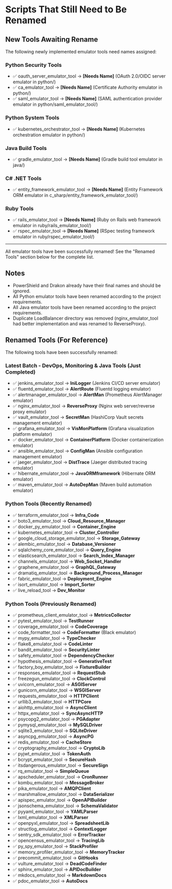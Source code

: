 # Scripts That Still Need to Be Renamed

## New Tools Awaiting Rename

The following newly implemented emulator tools need names assigned:

### Python Security Tools
- ✅ oauth_server_emulator_tool → **[Needs Name]** (OAuth 2.0/OIDC server emulator in python/)
- ✅ ca_emulator_tool → **[Needs Name]** (Certificate Authority emulator in python/)
- ✅ saml_emulator_tool → **[Needs Name]** (SAML authentication provider emulator in python/saml_emulator_tool/)

### Python System Tools  
- ✅ kubernetes_orchestrator_tool → **[Needs Name]** (Kubernetes orchestration emulator in python/)

### Java Build Tools
- ✅ gradle_emulator_tool → **[Needs Name]** (Gradle build tool emulator in java/)

### C# .NET Tools
- ✅ entity_framework_emulator_tool → **[Needs Name]** (Entity Framework ORM emulator in c_sharp/entity_framework_emulator_tool/)

### Ruby Tools
- ✅ rails_emulator_tool → **[Needs Name]** (Ruby on Rails web framework emulator in ruby/rails_emulator_tool/)
- ✅ rspec_emulator_tool → **[Needs Name]** (RSpec testing framework emulator in ruby/rspec_emulator_tool/)

---

All emulator tools have been successfully renamed! See the "Renamed Tools" section below for the complete list.

## Notes

- PowerShield and Drakon already have their final names and should be ignored.
- All Python emulator tools have been renamed according to the project requirements.
- All Java emulator tools have been renamed according to the project requirements.
- Duplicate LoadBalancer directory was removed (nginx_emulator_tool had better implementation and was renamed to ReverseProxy).

## Renamed Tools (For Reference)

The following tools have been successfully renamed:

### Latest Batch - DevOps, Monitoring & Java Tools (Just Completed)
- ✅ jenkins_emulator_tool → **IniLogger** (Jenkins CI/CD server emulator)
- ✅ fluentd_emulator_tool → **AlertRoute** (Fluentd logging emulator)
- ✅ alertmanager_emulator_tool → **AlertMan** (Prometheus AlertManager emulator)
- ✅ nginx_emulator_tool → **ReverseProxy** (Nginx web server/reverse proxy emulator)
- ✅ vault_emulator_tool → **SecretMan** (HashiCorp Vault secrets management emulator)
- ✅ grafana_emulator_tool → **VisMonPlatform** (Grafana visualization platform emulator)
- ✅ docker_emulator_tool → **ContainerPlatform** (Docker containerization emulator)
- ✅ ansible_emulator_tool → **ConfigMan** (Ansible configuration management emulator)
- ✅ jaeger_emulator_tool → **DistTrace** (Jaeger distributed tracing emulator)
- ✅ hibernate_emulator_tool → **JavaORMframework** (Hibernate ORM emulator)
- ✅ maven_emulator_tool → **AutoDepMan** (Maven build automation emulator)

### Python Tools (Recently Renamed)
- ✅ terraform_emulator_tool → **Infra_Code**
- ✅ boto3_emulator_tool → **Cloud_Resource_Manager**
- ✅ docker_py_emulator_tool → **Container_Engine**
- ✅ kubernetes_emulator_tool → **Cluster_Controller**
- ✅ google_cloud_storage_emulator_tool → **Storage_Gateway**
- ✅ alembic_emulator_tool → **Database_Versioner**
- ✅ sqlalchemy_core_emulator_tool → **Query_Engine**
- ✅ elasticsearch_emulator_tool → **Search_Index_Manager**
- ✅ channels_emulator_tool → **Web_Socket_Handler**
- ✅ graphene_emulator_tool → **GraphQL_Gateway**
- ✅ dramatiq_emulator_tool → **Background_Process_Manager**
- ✅ fabric_emulator_tool → **Deployment_Engine**
- ✅ isort_emulator_tool → **Import_Sorter**
- ✅ live_reload_tool → **Dev_Monitor**

### Python Tools (Previously Renamed)

- ✅ prometheus_client_emulator_tool → **MetricsCollector**
- ✅ pytest_emulator_tool → **TestRunner**
- ✅ coverage_emulator_tool → **CodeCoverage**
- ✅ code_formatter_tool → **CodeFormatter** (Black emulator)
- ✅ mypy_emulator_tool → **TypeChecker**
- ✅ flake8_emulator_tool → **CodeLinter**
- ✅ bandit_emulator_tool → **SecurityLinter**
- ✅ safety_emulator_tool → **DependencyChecker**
- ✅ hypothesis_emulator_tool → **GenerativeTest**
- ✅ factory_boy_emulator_tool → **FixtureBuilder**
- ✅ responses_emulator_tool → **RequestStub**
- ✅ freezegun_emulator_tool → **ClockControl**
- ✅ uvicorn_emulator_tool → **ASGIServer**
- ✅ gunicorn_emulator_tool → **WSGIServer**
- ✅ requests_emulator_tool → **HTTPClient**
- ✅ urllib3_emulator_tool → **HTTPCore**
- ✅ aiohttp_emulator_tool → **AsyncClient**
- ✅ httpx_emulator_tool → **SyncAsyncHTTP**
- ✅ psycopg2_emulator_tool → **PGAdapter**
- ✅ pymysql_emulator_tool → **MySQLDriver**
- ✅ sqlite3_emulator_tool → **SQLiteDriver**
- ✅ asyncpg_emulator_tool → **AsyncPG**
- ✅ redis_emulator_tool → **CacheStore**
- ✅ cryptography_emulator_tool → **CryptoLib**
- ✅ pyjwt_emulator_tool → **TokenAuth**
- ✅ bcrypt_emulator_tool → **SecureHash**
- ✅ itsdangerous_emulator_tool → **SecureSign**
- ✅ rq_emulator_tool → **SimpleQueue**
- ✅ apscheduler_emulator_tool → **CronRunner**
- ✅ kombu_emulator_tool → **MessageBroker**
- ✅ pika_emulator_tool → **AMQPClient**
- ✅ marshmallow_emulator_tool → **DataSerializer**
- ✅ apispec_emulator_tool → **OpenAPIBuilder**
- ✅ jsonschema_emulator_tool → **SchemaValidator**
- ✅ pyyaml_emulator_tool → **YAMLParser**
- ✅ lxml_emulator_tool → **XMLParser**
- ✅ openpyxl_emulator_tool → **SpreadsheetLib**
- ✅ structlog_emulator_tool → **ContextLogger**
- ✅ sentry_sdk_emulator_tool → **ErrorTracker**
- ✅ opencensus_emulator_tool → **TracingLib**
- ✅ py_spy_emulator_tool → **StackProfiler**
- ✅ memory_profiler_emulator_tool → **MemoryTracker**
- ✅ precommit_emulator_tool → **GitHooks**
- ✅ vulture_emulator_tool → **DeadCodeFinder**
- ✅ sphinx_emulator_tool → **APIDocBuilder**
- ✅ mkdocs_emulator_tool → **MarkdownDocs**
- ✅ pdoc_emulator_tool → **AutoDocs**
